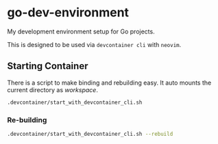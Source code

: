 # go-dev-environment

My development environment setup for Go projects.

This is designed to be used via `devcontainer cli` with `neovim`.

## Starting Container

There is a script to make binding and rebuilding easy.
It auto mounts the current directory as _workspace_.

```bash
.devcontainer/start_with_devcontainer_cli.sh
```

### Re-building

```bash
.devcontainer/start_with_devcontainer_cli.sh --rebuild
```

